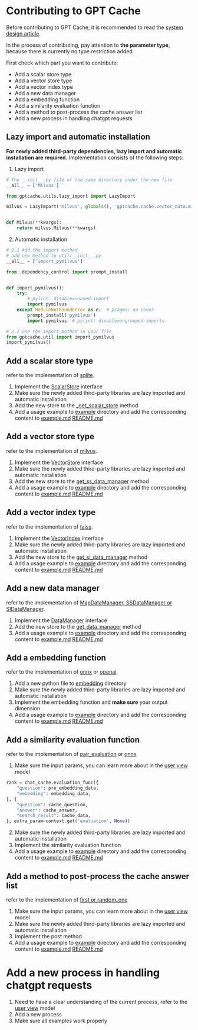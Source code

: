 # Contributing to GPT Cache

Before contributing to GPT Cache, it is recommended to read the [system design article](./system.md). 

In the process of contributing, pay attention to **the parameter type**, because there is currently no type restriction added.

First check which part you want to contribute:
- Add a scalar store type
- Add a vector store type
- Add a vector index type
- Add a new data manager
- Add a embedding function
- Add a similarity evaluation function
- Add a method to post-process the cache answer list
- Add a new process in handling chatgpt requests

## Lazy import and automatic installation

**For newly added third-party dependencies, lazy import and automatic installation are required.** Implementation consists of the following steps:
1. Lazy import
```python
# The __init__.py file of the same directory under the new file
__all__ = ['Milvus']

from gptcache.utils.lazy_import import LazyImport

milvus = LazyImport('milvus', globals(), 'gptcache.cache.vector_data.milvus')


def Milvus(**kwargs):
    return milvus.Milvus(**kwargs)
```
2. Automatic installation
```python
# 2.1 Add the import method
# add new method to util/__init__.py
__all__ = ['import_pymilvus']

from .dependency_control import prompt_install


def import_pymilvus():
    try:
        # pylint: disable=unused-import
        import pymilvus
    except ModuleNotFoundError as e:  # pragma: no cover
        prompt_install('pymilvus')
        import pymilvus  # pylint: disable=ungrouped-imports

# 2.2 use the import method in your file
from gptcache.util import import_pymilvus
import_pymilvus()
```

## Add a scalar store type

refer to the implementation of [sqlite](https://github.com/zilliztech/GPTCache/blob/main/gptcache/cache/scalar_data/sqllite3.py).

1. Implement the [ScalarStore](https://github.com/zilliztech/GPTCache/blob/main/gptcache/cache/scalar_data/scalar_store.py) interface
2. Make sure the newly added third-party libraries are lazy imported and automatic installation
4. Add the new store to the [_get_scalar_store](https://github.com/zilliztech/GPTCache/blob/main/gptcache/cache/factory.py) method
5. Add a usage example to [example](https://github.com/zilliztech/GPTCache/blob/main/examples) directory and add the corresponding content to [example.md](https://github.com/zilliztech/GPTCache/blob/main/examples/example.md) [README.md](https://github.com/zilliztech/GPTCache/blob/main/README.md)

## Add a vector store type

refer to the implementation of [milvus](https://github.com/zilliztech/GPTCache/blob/main/gptcache/cache/vector_data/milvus.py).

1. Implement the [VectorStore](https://github.com/zilliztech/GPTCache/blob/main/gptcache/cache/vector_data/vector_store.py) interface
2. Make sure the newly added third-party libraries are lazy imported and automatic installation
3. Add the new store to the [get_ss_data_manager](https://github.com/zilliztech/GPTCache/blob/main/gptcache/cache/factory.py) method
4. Add a usage example to [example](https://github.com/zilliztech/GPTCache/blob/main/examples) directory and add the corresponding content to [example.md](https://github.com/zilliztech/GPTCache/blob/main/examples/example.md) [README.md](https://github.com/zilliztech/GPTCache/blob/main/README.md)

## Add a vector index type

refer to the implementation of [faiss](https://github.com/zilliztech/GPTCache/blob/main/gptcache/cache/vector_data/faiss.py).

1. Implement the [VectorIndex](https://github.com/zilliztech/GPTCache/blob/main/gptcache/cache/vector_data/vector_index.py) interface
2. Make sure the newly added third-party libraries are lazy imported and automatic installation
3. Add the new store to the [get_si_data_manager](https://github.com/zilliztech/GPTCache/blob/main/gptcache/cache/factory.py) method
4. Add a usage example to [example](https://github.com/zilliztech/GPTCache/blob/main/examples) directory and add the corresponding content to [example.md](https://github.com/zilliztech/GPTCache/blob/main/examples/example.md) [README.md](https://github.com/zilliztech/GPTCache/blob/main/README.md)

## Add a new data manager

refer to the implementation of [MapDataManager, SSDataManager or SIDataManager](https://github.com/zilliztech/GPTCache/blob/main/gptcache/cache/data_manager.py).

1. Implement the [DataManager](https://github.com/zilliztech/GPTCache/blob/main/gptcache/cache/data_manager.py) interface
2. Add the new store to the [get_data_manager](https://github.com/zilliztech/GPTCache/blob/main/gptcache/cache/factory.py) method
3. Add a usage example to [example](https://github.com/zilliztech/GPTCache/blob/main/examples) directory and add the corresponding content to [example.md](https://github.com/zilliztech/GPTCache/blob/main/examples/example.md) [README.md](https://github.com/zilliztech/GPTCache/blob/main/README.md)

## Add a embedding function

refer to the implementation of [onnx](https://github.com/zilliztech/GPTCache/blob/main/gptcache/embedding/onnx.py) or [openai](https://github.com/zilliztech/GPTCache/blob/main/gptcache/embedding/openai.py).

1. Add a new python file to [embedding](https://github.com/zilliztech/GPTCache/blob/main/gptcache/embedding) directory
2. Make sure the newly added third-party libraries are lazy imported and automatic installation
3. Implement the embedding function and **make sure** your output dimension
4. Add a usage example to [example](https://github.com/zilliztech/GPTCache/blob/main/examples) directory and add the corresponding content to [example.md](https://github.com/zilliztech/GPTCache/blob/main/examples/example.md) [README.md](https://github.com/zilliztech/GPTCache/blob/main/README.md)

## Add a similarity evaluation function

refer to the implementation of [pair_evaluation](https://github.com/zilliztech/GPTCache/blob/main/gptcache/similarity_evaluation/simple.py) or [onnx](https://github.com/zilliztech/GPTCache/blob/main/gptcache/similarity_evaluation/onnx.py)

1. Make sure the input params, you can learn more about in the [user view](https://github.com/zilliztech/GPTCache/blob/main/gptcache/adapter/openai.py) model
```python
rank = chat_cache.evaluation_func({
    "question": pre_embedding_data,
    "embedding": embedding_data,
}, {
    "question": cache_question,
    "answer": cache_answer,
    "search_result": cache_data,
}, extra_param=context.get('evaluation', None))
```
2. Make sure the newly added third-party libraries are lazy imported and automatic installation
3. Implement the similarity evaluation function
4. Add a usage example to [example](https://github.com/zilliztech/GPTCache/blob/main/examples) directory and add the corresponding content to [example.md](https://github.com/zilliztech/GPTCache/blob/main/examples/example.md) [README.md](https://github.com/zilliztech/GPTCache/blob/main/README.md)

## Add a method to post-process the cache answer list

refer to the implementation of [first or random_one](https://github.com/zilliztech/GPTCache/blob/main/gptcache/processor/post.py)

1. Make sure the input params, you can learn more about in the [user view](https://github.com/zilliztech/GPTCache/blob/main/gptcache/adapter/openai.py) model
2. Make sure the newly added third-party libraries are lazy imported and automatic installation
3. Implement the post method
4. Add a usage example to [example](https://github.com/zilliztech/GPTCache/blob/main/examples) directory and add the corresponding content to [example.md](https://github.com/zilliztech/GPTCache/blob/main/examples/example.md) [README.md](https://github.com/zilliztech/GPTCache/blob/main/README.md)

# Add a new process in handling chatgpt requests

1. Need to have a clear understanding of the current process, refer to the [user view](https://github.com/zilliztech/GPTCache/blob/main/gptcache/adapter/openai.py) model
2. Add a new process
3. Make sure all examples work properly
